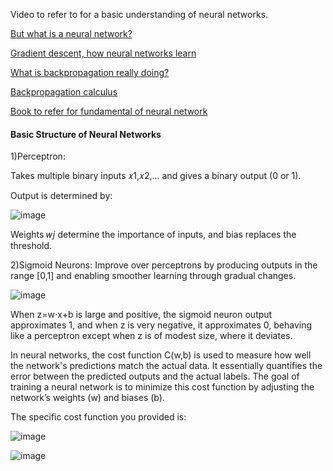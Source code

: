 Video to refer to for a basic understanding of neural networks.

[But what is a neural network?](https://www.youtube.com/watch?v=aircAruvnKk&list=PLZHQObOWTQDNU6R1_67000Dx_ZCJB-3pi&index=1)


[Gradient descent, how neural networks learn](https://www.youtube.com/watch?v=IHZwWFHWa-w&list=PLZHQObOWTQDNU6R1_67000Dx_ZCJB-3pi&index=2)


[What is backpropagation really doing?](https://www.youtube.com/watch?v=Ilg3gGewQ5U&list=PLZHQObOWTQDNU6R1_67000Dx_ZCJB-3pi&index=3)


[Backpropagation calculus](https://www.youtube.com/watch?v=tIeHLnjs5U8&list=PLZHQObOWTQDNU6R1_67000Dx_ZCJB-3pi&index=4)

[Book to refer for fundamental of neural network](http://neuralnetworksanddeeplearning.com/about.html)


#### Basic Structure of Neural Networks

1)Perceptron:

Takes multiple binary inputs 𝑥1,𝑥2,… and gives a binary output (0 or 1).

Output is determined by: 

![image](https://github.com/user-attachments/assets/a277f2df-9786-40c3-9b8b-e1007d8fb33a)

Weights 𝑤𝑗 determine the importance of inputs, and bias replaces the threshold.

2)Sigmoid Neurons: Improve over perceptrons by producing outputs in the range [0,1] and enabling smoother learning through gradual changes.

![image](https://github.com/user-attachments/assets/530a67f9-bbc6-4dc2-b014-a1d37f2bd5e1)

When z=w⋅x+b is large and positive, the sigmoid neuron output approximates 1, and when z is very negative, it approximates 0, behaving like a perceptron except when z is of modest size, where it deviates.


In neural networks, the cost function C(w,b) is used to measure how well the network's predictions match the actual data. It essentially quantifies the error between the predicted outputs and the actual labels. The goal of training a neural network is to minimize this cost function by adjusting the network’s weights (w) and biases (b).

The specific cost function you provided is:

![image](https://github.com/user-attachments/assets/24c9e56e-d8b8-4a47-a9f9-13b585926302)

![image](https://github.com/user-attachments/assets/225f4853-a652-4acf-8324-7af32336f807)
